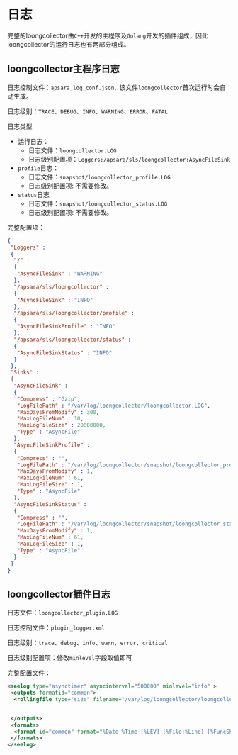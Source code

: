 # 日志

完整的loongcollector由`C++`开发的主程序及`Golang`开发的插件组成，因此loongcollector的运行日志也有两部分组成。

## loongcollector主程序日志

日志控制文件：`apsara_log_conf.json，`该文件`loongcollector`首次运行时会自动生成。

日志级别：`TRACE`、`DEBUG`、`INFO`、`WARNING`、`ERROR`、`FATAL`

日志类型

* 运行日志：
  * 日志文件：`loongcollector.LOG`
  * 日志级别配置项：`Loggers:/apsara/sls/loongcollector:AsyncFileSink`
* `profile`日志：
  * 日志文件：`snapshot/loongcollector_profile.LOG`
  * 日志级别配置项: 不需要修改。
* `status`日志
  * 日志文件：`snapshot/loongcollector_status.LOG`
  * 日志级别配置项: 不需要修改。

完整配置项：

```json
{
 "Loggers" :
 {
  "/" :
  {
   "AsyncFileSink" : "WARNING"
  },
  "/apsara/sls/loongcollector" :
  {
   "AsyncFileSink" : "INFO"
  },
  "/apsara/sls/loongcollector/profile" :
  {
   "AsyncFileSinkProfile" : "INFO"
  },
  "/apsara/sls/loongcollector/status" :
  {
   "AsyncFileSinkStatus" : "INFO"
  }
 },
 "Sinks" :
 {
  "AsyncFileSink" :
  {
   "Compress" : "Gzip",
   "LogFilePath" : "/var/log/loongcollector/loongcollector.LOG",
   "MaxDaysFromModify" : 300,
   "MaxLogFileNum" : 10,
   "MaxLogFileSize" : 20000000,
   "Type" : "AsyncFile"
  },
  "AsyncFileSinkProfile" :
  {
   "Compress" : "",
   "LogFilePath" : "/var/log/loongcollector/snapshot/loongcollector_profile.LOG",
   "MaxDaysFromModify" : 1,
   "MaxLogFileNum" : 61,
   "MaxLogFileSize" : 1,
   "Type" : "AsyncFile"
  },
  "AsyncFileSinkStatus" :
  {
   "Compress" : "",
   "LogFilePath" : "/var/log/loongcollector/snapshot/loongcollector_status.LOG",
   "MaxDaysFromModify" : 1,
   "MaxLogFileNum" : 61,
   "MaxLogFileSize" : 1,
   "Type" : "AsyncFile"
  }
 }
}
```

## loongcollector插件日志

日志文件：`loongcollector_plugin.LOG`

日志控制文件：`plugin_logger.xml`

日志级别：`trace`、`debug`、`info`、`warn`、`error`、`critical`

日志级别配置项：修改`minlevel`字段取值即可

完整配置文件：

```xml
<seelog type="asynctimer" asyncinterval="500000" minlevel="info" >
 <outputs formatid="common">
  <rollingfile type="size" filename="/var/log/loongcollector/loongcollector_plugin.LOG" maxsize="2097152" maxrolls="10"/>


 </outputs>
 <formats>
  <format id="common" format="%Date %Time [%LEV] [%File:%Line] [%FuncShort] %Msg%n" />
 </formats>
</seelog>
```
